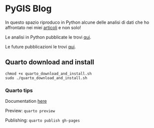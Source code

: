 # PyGIS Blog
In questo spazio riproduco in Python alcune delle analisi di dati che ho affrontato nei miei [articoli](https://massimilianomoraca.it/blog/gis-dev/) e non solo!

Le analisi in Python pubblicate le trovi [qui](https://pygisblog.massimilianomoraca.me/).

Le future pubblicazioni le trovi [qui](https://github.com/MaxDragonheart/PyGIS-Blog/milestones).

## Quarto download and install

    chmod +x quarto_download_and_install.sh
    sudo ./quarto_download_and_install.sh

### Quarto tips
Documentation [here](https://quarto.org/docs/guide/)

Preview: `quarto preview`

Publishing: `quarto publish gh-pages`

